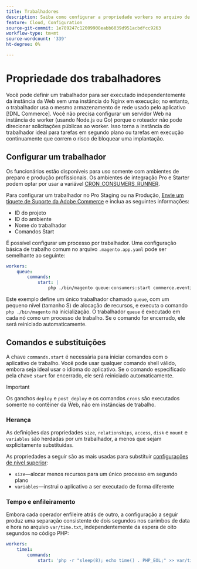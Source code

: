 ```yaml
---
title: Trabalhadores
description: Saiba como configurar a propriedade workers no arquivo de configuração do aplicativo  [!DNL Commerce] .
feature: Cloud, Configuration
source-git-commit: 1e789247c12009908eabb6039d951acbdfcc9263
workflow-type: tm+mt
source-wordcount: '339'
ht-degree: 0%

---
```


# Propriedade dos trabalhadores

Você pode definir um trabalhador para ser executado independentemente da instância da Web sem uma instância do Nginx em execução; no entanto, o trabalhador usa o mesmo armazenamento de rede usado pelo aplicativo [!DNL Commerce]. Você não precisa configurar um servidor Web na instância do worker (usando Node.js ou Go) porque o roteador não pode direcionar solicitações públicas ao worker. Isso torna a instância do trabalhador ideal para tarefas em segundo plano ou tarefas em execução continuamente que correm o risco de bloquear uma implantação.

## Configurar um trabalhador

Os funcionários estão disponíveis para uso somente com ambientes de preparo e produção profissionais. Os ambientes de integração Pro e Starter podem optar por usar a variável [CRON_CONSUMERS_RUNNER](../environment/variables-deploy.md#cron_consumers_runner).

Para configurar um trabalhador no Pro Staging ou na Produção, [Envie um tíquete de Suporte da Adobe Commerce](https://experienceleague.adobe.com/docs/commerce-knowledge-base/kb/help-center-guide/magento-help-center-user-guide.html?lang=pt-BR#submit-ticket) e inclua as seguintes informações:

- ID do projeto
- ID do ambiente
- Nome do trabalhador
- Comandos Start

É possível configurar um processo por trabalhador. Uma configuração básica de trabalho comum no arquivo `.magento.app.yaml` pode ser semelhante ao seguinte:

```yaml
workers:
    queue:
        commands:
            start: |
                php ./bin/magento queue:consumers:start commerce.eventing.event.publish
```

Este exemplo define um único trabalhador chamado `queue`, com um pequeno nível (tamanho S) de alocação de recursos, e executa o comando `php ./bin/magento` na inicialização. O trabalhador `queue` é executado em cada nó como um processo de trabalho. Se o comando for encerrado, ele será reiniciado automaticamente.

## Comandos e substituições

A chave `commands.start` é necessária para iniciar comandos com o aplicativo de trabalho. Você pode usar qualquer comando shell válido, embora seja ideal usar o idioma do aplicativo. Se o comando especificado pela chave `start` for encerrado, ele será reiniciado automaticamente.

>[!IMPORTANT]
>
>Os ganchos `deploy` e `post_deploy` e os comandos `crons` são executados somente no contêiner da Web, não em instâncias de trabalho.

### Herança

As definições das propriedades `size`, `relationships`, `access`, `disk` e `mount` e `variables` são herdadas por um trabalhador, a menos que sejam explicitamente substituídas.

As propriedades a seguir são as mais usadas para substituir [configurações de nível superior](properties.md):

- `size`—alocar menos recursos para um único processo em segundo plano
- `variables`—instrui o aplicativo a ser executado de forma diferente

### Tempo e enfileiramento

Embora cada operador enfileire atrás de outro, a configuração a seguir produz uma separação consistente de dois segundos nos carimbos de data e hora no arquivo `var/time.txt`, independentemente da espera de oito segundos no código PHP:

```yaml
workers:
    time1:
        commands:
            start: 'php -r "sleep(8); echo time() . PHP_EOL;" >> var/time.txt& sleep 2'
```
